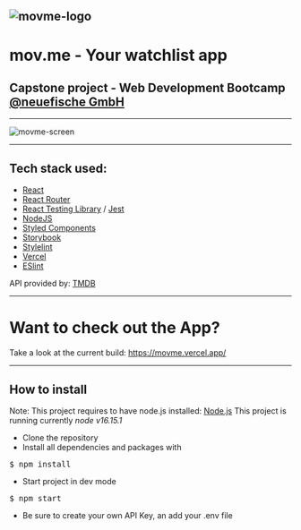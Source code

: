 ![movme-logo](https://user-images.githubusercontent.com/74057596/180731590-7f04a2ed-1128-4021-ad57-495cac535bd8.png)
---
# mov.me - Your watchlist app

## Capstone project - Web Development Bootcamp [@neuefische GmbH](https://www.neuefische.de)

---

![movme-screen](https://user-images.githubusercontent.com/74057596/180635521-0d40f1e5-43d3-441c-b48c-24a1601a9326.jpg)

---

## Tech stack used:

- [React](https://reactjs.org/)
- [React Router](https://reactrouter.com/le)
- [React Testing Library](https://testing-library.com/) / [Jest](https://jestjs.io/)
- [NodeJS](https://nodejs.org/)
- [Styled Components](https://www.styled-components.com/)
- [Storybook](https://storybook.js.org/)
- [Stylelint](https://stylelint.io/)
- [Vercel](https://vercel.com/)
- [ESlint](https://eslint.org/)


API provided by: [TMDB](https://www.themoviedb.org/)

---

# Want to check out the App?

Take a look at the current build: https://movme.vercel.app/

---

## How to install

Note: This project requires to have node.js installed: [Node.js](https://nodejs.org/en/)
This project is running currently _node v16.15.1_

- Clone the repository
- Install all dependencies and packages with
<pre>
$ npm install
</pre>

- Start project in dev mode
<pre>
$ npm start
</pre>
- Be sure to create your own API Key, an add your .env file
